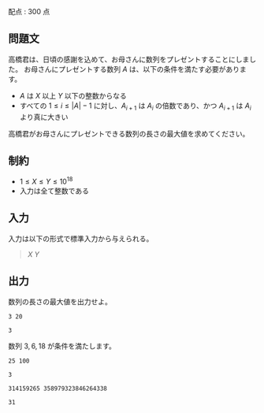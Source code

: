配点 : $300$ 点

## 問題文

高橋君は、日頃の感謝を込めて、お母さんに数列をプレゼントすることにしました。
お母さんにプレゼントする数列 $A$ は、以下の条件を満たす必要があります。

- $A$ は $X$ 以上 $Y$ 以下の整数からなる
- すべての $1\leq i \leq |A|-1$ に対し、$A_{i+1}$ は $A_i$ の倍数であり、かつ $A_{i+1}$ は $A_i$ より真に大きい

高橋君がお母さんにプレゼントできる数列の長さの最大値を求めてください。

## 制約

- $1 \leq X \leq Y \leq 10^{18}$
- 入力は全て整数である

## 入力

入力は以下の形式で標準入力から与えられる。

> $X$ $Y$

## 出力

数列の長さの最大値を出力せよ。

```input1
3 20
```

```output1
3
```

数列 $3,6,18$ が条件を満たします。

```input2
25 100
```

```output2
3
```

```input3
314159265 358979323846264338
```

```output3
31
```